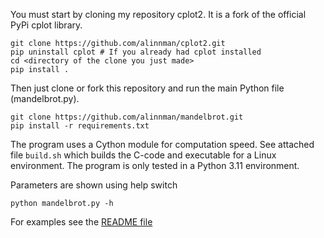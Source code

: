 You must start by cloning my repository cplot2. It is a fork of the official PyPi cplot library. 

    git clone https://github.com/alinnman/cplot2.git
    pip uninstall cplot # If you already had cplot installed
    cd <directory of the clone you just made>
    pip install . 

Then just clone or fork this repository and run the main Python file (mandelbrot.py). 

    git clone https://github.com/alinnman/mandelbrot.git
	pip install -r requirements.txt

The program uses a Cython module for computation speed. 
See attached file ``build.sh`` which builds the C-code and executable for a Linux environment. 
The program is only tested in a Python 3.11 environment. 

Parameters are shown using help switch

    python mandelbrot.py -h

For examples see the <a href="README.md">README file</a>


